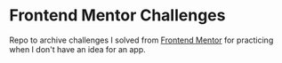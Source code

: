 # Frontend Mentor Challenges

Repo to archive challenges I solved from [Frontend Mentor](https://www.frontendmentor.io/challenges) for practicing when I don't have an idea for an app.
